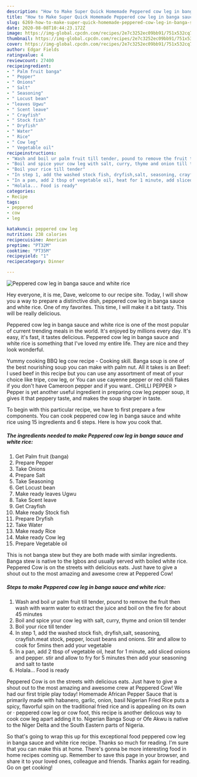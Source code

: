 ```yaml
---
description: "How to Make Super Quick Homemade Peppered cow leg in banga sauce and white rice"
title: "How to Make Super Quick Homemade Peppered cow leg in banga sauce and white rice"
slug: 6269-how-to-make-super-quick-homemade-peppered-cow-leg-in-banga-sauce-and-white-rice
date: 2020-08-08T10:44:23.172Z
image: https://img-global.cpcdn.com/recipes/2e7c3252ec09bb91/751x532cq70/peppered-cow-leg-in-banga-sauce-and-white-rice-recipe-main-photo.jpg
thumbnail: https://img-global.cpcdn.com/recipes/2e7c3252ec09bb91/751x532cq70/peppered-cow-leg-in-banga-sauce-and-white-rice-recipe-main-photo.jpg
cover: https://img-global.cpcdn.com/recipes/2e7c3252ec09bb91/751x532cq70/peppered-cow-leg-in-banga-sauce-and-white-rice-recipe-main-photo.jpg
author: Edgar Fields
ratingvalue: 4
reviewcount: 27400
recipeingredient:
- " Palm fruit banga"
- " Pepper"
- " Onions"
- " Salt"
- " Seasoning"
- " Locust bean"
- "leaves Ugwu"
- " Scent leave"
- " Crayfish"
- " Stock fish"
- " Dryfish"
- " Water"
- " Rice"
- " Cow leg"
- " Vegetable oil"
recipeinstructions:
- "Wash and boil ur palm fruit till tender, pound to remove the fruit then wash with warm water to extract the juice and boil on the fire for about 45 minutes"
- "Boil and spice your cow leg with salt, curry, thyme and onion till tender"
- "Boil your rice till tender"
- "In step 1, add the washed stock fish, dryfish,salt, seasoning, crayfish.meat stock, pepper, locust beans and onions. Stir and allow to cook for 5mins then add your vegetable"
- "In a pan, add 2 tbsp of vegetable oil, heat for 1 minute, add sliced onions and pepper. stir and allow to fry for 5 minutes then add your seasoning and salt to taste"
- "Holala... Food is ready"
categories:
- Recipe
tags:
- peppered
- cow
- leg

katakunci: peppered cow leg 
nutrition: 238 calories
recipecuisine: American
preptime: "PT32M"
cooktime: "PT35M"
recipeyield: "1"
recipecategory: Dinner

---
```



![Peppered cow leg in banga sauce and white rice](https://img-global.cpcdn.com/recipes/2e7c3252ec09bb91/751x532cq70/peppered-cow-leg-in-banga-sauce-and-white-rice-recipe-main-photo.jpg)

Hey everyone, it is me, Dave, welcome to our recipe site. Today, I will show you a way to prepare a distinctive dish, peppered cow leg in banga sauce and white rice. One of my favorites. This time, I will make it a bit tasty. This will be really delicious.

Peppered cow leg in banga sauce and white rice is one of the most popular of current trending meals in the world. It's enjoyed by millions every day. It's easy, it's fast, it tastes delicious. Peppered cow leg in banga sauce and white rice is something that I've loved my entire life. They are nice and they look wonderful.

Yummy cooking BBQ leg cow recipe - Cooking skill. Banga soup is one of the best nourishing soup you can make with palm nut. All it takes is an Beef: I used beef in this recipe but you can use any assortment of meat of your choice like tripe, cow leg, or You can use cayenne pepper or red chili flakes if you don&#39;t have Cameroon pepper and if you want.. CHILLI PEPPER &gt; Pepper is yet another useful ingredient in preparing cow leg pepper soup, it gives it that peppery taste, and makes the soup sharper in taste.


To begin with this particular recipe, we have to first prepare a few components. You can cook peppered cow leg in banga sauce and white rice using 15 ingredients and 6 steps. Here is how you cook that.

<!--inarticleads1-->

##### The ingredients needed to make Peppered cow leg in banga sauce and white rice:

1. Get  Palm fruit (banga)
1. Prepare  Pepper
1. Take  Onions
1. Prepare  Salt
1. Take  Seasoning
1. Get  Locust bean
1. Make ready leaves Ugwu
1. Take  Scent leave
1. Get  Crayfish
1. Make ready  Stock fish
1. Prepare  Dryfish
1. Take  Water
1. Make ready  Rice
1. Make ready  Cow leg
1. Prepare  Vegetable oil


This is not banga stew but they are both made with similar ingredients. Banga stew is native to the Igbos and usually served with boiled white rice. Peppered Cow is on the streets with delicious eats. Just have to give a shout out to the most amazing and awesome crew at Peppered Cow! 

<!--inarticleads2-->

##### Steps to make Peppered cow leg in banga sauce and white rice:

1. Wash and boil ur palm fruit till tender, pound to remove the fruit then wash with warm water to extract the juice and boil on the fire for about 45 minutes
1. Boil and spice your cow leg with salt, curry, thyme and onion till tender
1. Boil your rice till tender
1. In step 1, add the washed stock fish, dryfish,salt, seasoning, crayfish.meat stock, pepper, locust beans and onions. Stir and allow to cook for 5mins then add your vegetable
1. In a pan, add 2 tbsp of vegetable oil, heat for 1 minute, add sliced onions and pepper. stir and allow to fry for 5 minutes then add your seasoning and salt to taste
1. Holala... Food is ready


Peppered Cow is on the streets with delicious eats. Just have to give a shout out to the most amazing and awesome crew at Peppered Cow! We had our first triple play today! Homemade African Pepper Sauce that is primarily made with habanero, garlic, onion, basil Nigerian Fried Rice puts a spicy, flavorful spin on the traditional fried rice and is appealing on its own or · peppered cow leg or cow foot, this recipe is another delicous way to cook cow leg apart adding it to. Nigerian Banga Soup or Ofe Akwu is native to the Niger Delta and the South Eastern parts of Nigeria. 

So that's going to wrap this up for this exceptional food peppered cow leg in banga sauce and white rice recipe. Thanks so much for reading. I'm sure that you can make this at home. There's gonna be more interesting food in home recipes coming up. Remember to save this page in your browser, and share it to your loved ones, colleague and friends. Thanks again for reading. Go on get cooking!
